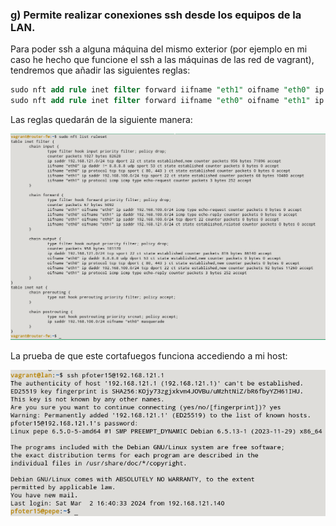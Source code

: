 ### g) Permite realizar conexiones ssh desde los equipos de la LAN.

Para poder ssh a alguna máquina del mismo exterior (por ejemplo en mi caso he hecho que funcione el ssh a las máquinas de las red de vagrant), tendremos que añadir las siguientes reglas:

```sql
sudo nft add rule inet filter forward iifname "eth1" oifname "eth0" ip saddr 192.168.100.0/24 tcp dport 22 counter accept
sudo nft add rule inet filter forward iifname "eth0" oifname "eth1" ip saddr 192.168.121.0/24 ct state established,related counter accept
```

Las reglas quedarán de la siguiente manera:

![FOTOS](img/14.png)

La prueba de que este cortafuegos funciona accediendo a mi host:

![FOTOS](img/15.png)